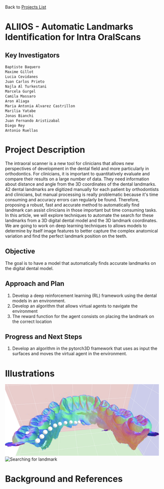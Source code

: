 Back to [Projects List](../../README.md#ProjectsList)

# ALIIOS - Automatic Landmarks Identification for Intra OralScans


## Key Investigators
    Baptiste Baquero
    Maxime Gillot 
    Lucia Cevidanes
    Juan Carlos Prieto
    Najla Al Turkestani
    Marcela Gurgel
    Camila Massaro
    Aron Aliaga
    Maria Antonia Alvarez Castrillon
    Marilia Yatabe
    Jonas Bianchi
    Juan Fernando Aristizabal
    Diego Rey
    Antonio Ruellas


# Project Description

<!-- Add a short paragraph describing the project. -->
The intraoral scanner is a new tool for clinicians that allows new perspectives of development in the dental field and more particularly in orthodontics. 
For clinicians, it is important to quantitatively evaluate and compare their results on a large number of data. They need information about distance and
angle from the 3D coordinates of the dental landmarks. 42 dental landmarks are digitized manually for each patient by orthodontists and clinicians, but manual 
processing is really problematic because it's time consuming and accuracy errors can regularly be found. Therefore, proposing a robust, fast and accurate method
to automatically find landmark can assist clinicians in those important but time consuming tasks. In this article, we will explore techniques to automate the
search for these landmarks from a 3D digital dental model and the 3D landmark coordinates. We are going to work on deep learning techniques to allows models to 
determine by itself image features to better capture the complex anatomical variation and find the perfect landmark position on the teeth. 

## Objective

<!-- Describe here WHAT you would like to achieve (what you will have as end result). -->
The goal is to have a model that automatically finds accurate landmarks on the digital dental model.

## Approach and Plan

<!-- Describe here HOW you would like to achieve the objectives stated above. -->

1. Develop a deep reinforcement learning (RL) framework using the dental models in an environment. 
2. Develop an algorithm that allows virtual agents to navigate the environment
3. The reward function for the agent consists on placing the landmark on the correct location

## Progress and Next Steps

<!-- Update this section as you make progress, describing of what you have ACTUALLY DONE. If there are specific steps that you could not complete then you can describe them here, too. -->

1. Develop an algorithm in the pytorch3D framework that uses as input the surfaces and moves the virtual agent in the environment. 

# Illustrations

<!-- Add pictures and links to videos that demonstrate what has been accomplished.-->

![Screenshot 1](presentaion_1.jpeg)
![Searching for landmark](presentaion.jpeg)

# Background and References

<!-- If you developed any software, include link to the source code repository. If possible, also add links to sample data, and to any relevant publications. -->
